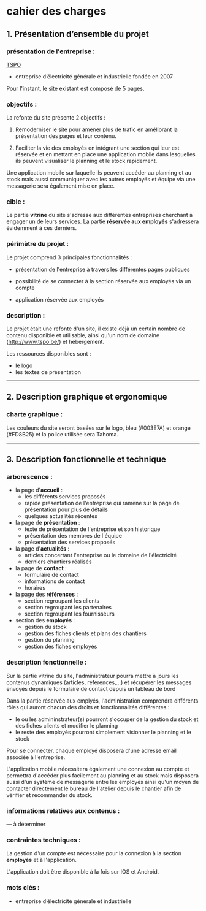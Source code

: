 # cahier des charges

## 1. Présentation d’ensemble du projet
### présentation de l'entreprise :

[TSPO](http://www.tspo.be/)

- entreprise d’électricité générale et industrielle fondée en 2007

Pour l'instant, le site existant est composé de 5 pages.

### objectifs :

La refonte du site présente 2 objectifs :

1. Remoderniser le site pour amener plus de trafic en améliorant la présentation des pages et leur contenu.

2. Faciliter la vie des employés en intégrant une section qui leur est réservée et en mettant en place une application mobile dans lesquelles ils peuvent visualiser le planning et le stock rapidement.



Une application mobile sur laquelle ils peuvent accéder au planning et au stock mais aussi communiquer avec les autres employés et équipe via une messagerie sera également mise en place.

### cible :

Le partie **vitrine** du site s'adresse aux différentes entreprises cherchant à engager un de leurs services. La partie **réservée aux employés** s'adressera évidemment à ces derniers.

### périmètre du projet :

Le projet comprend 3 principales fonctionnalités :

- présentation de l'entreprise à travers les différentes pages publiques

- possibilité de se connecter à la section réservée aux employés via un compte
- application réservée aux employés

### description :

Le projet était une refonte d'un site, il existe déjà un certain nombre de contenu disponible et utilisable, ainsi qu'un nom de domaine (http://www.tspo.be/) et hébergement.

Les ressources disponibles sont :

- le logo
- les textes de présentation

---

## 2. Description graphique et ergonomique

### charte graphique :

Les couleurs du site seront basées sur le logo, bleu (\#003E7A) et orange (\#FD8B25) et la police utilisée sera Tahoma.

---

## 3. Description fonctionnelle et technique

### arborescence :

- la page d'**accueil** :
  - les différents services proposés
  - rapide présentation de l'entreprise qui ramène sur la page de présentation pour plus de détails
  - quelques actualités récentes
- la page de **présentation** :
  - texte de présentation de l'entreprise et son historique
  - présentation des membres de l'équipe
  - présentation des services proposés
- la page d'**actualités** :
  - articles concertant l'entreprise ou le domaine de l'électricité
  - derniers chantiers réalisés
- la page de **contact** :
  - formulaire de contact
  - informations de contact
  - horaires
- la page des **références** : 
  - section regroupant les clients
  - section regroupant les partenaires
  - section regroupant les fournisseurs
- section des **employés** :
  - gestion du stock
  - gestion des fiches clients et plans des chantiers
  - gestion du planning
  - gestion des fiches employés

### description fonctionnelle :

Sur la partie vitrine du site, l'administrateur pourra mettre à jours les contenus dynamiques (articles, références,...) et récupérer les messages envoyés depuis le formulaire de contact depuis un tableau de bord



Dans la partie réservée aux emplyés, l'administration comprendra différents rôles qui auront chacun des droits et fonctionnalités différentes :

- le ou les admininstrateur(s) pourront s'occuper de la gestion du stock et des fiches clients et modifier le planning
- le reste des employés pourront simplement visionner le planning et le stock

Pour se connecter, chaque employé disposera d'une adresse email associée à l'entreprise.



L'application mobile nécessitera également une connexion au compte et permettra d'accéder plus facilement au planning et au stock mais disposera aussi d'un système de messagerie entre les employés ainsi qu'un moyen de contacter directement le bureau de l'atelier depuis le chantier afin de vérifier et recommander du stock.

### informations relatives aux contenus :

— à déterminer

### contraintes techniques :

La gestion d'un compte est nécessaire pour la connexion à la section **employés** et à l'application.

L'application doit être disponible à la fois sur IOS et Android.

### mots clés :

- entreprise d’électricité générale et industrielle
